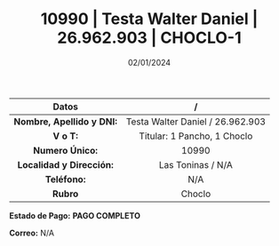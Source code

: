 ﻿---
title: 10990 | Testa Walter Daniel | 26.962.903 | CHOCLO-1
date: 02/01/2024
draft: false
tags: ['toninas', 'titular', 'choclo']
---

|          **Datos**          |  /  |
|:---------------------------:|:---:|
| **Nombre, Apellido y DNI:** | Testa Walter Daniel / 26.962.903 |
|          **V o T:**         | Titular: 1 Pancho, 1 Choclo |
|      **Numero Único:**      | 10990 |
|  **Localidad y Dirección:** | Las Toninas / N/A |
|        **Teléfono:**        | N/A |
|          **Rubro**          | Choclo |

**Estado de Pago:** **PAGO COMPLETO**

**Correo:** N/A
